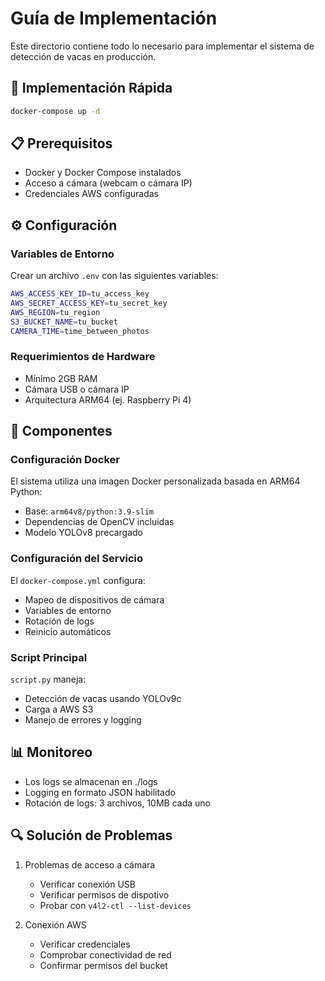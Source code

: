 # Guía de Implementación

Este directorio contiene todo lo necesario para implementar el sistema de detección de vacas en producción.

## 🚀 Implementación Rápida

```bash
docker-compose up -d
```

## 📋 Prerequisitos

- Docker y Docker Compose instalados
- Acceso a cámara (webcam o cámara IP)
- Credenciales AWS configuradas

## ⚙️ Configuración

### Variables de Entorno

Crear un archivo `.env` con las siguientes variables:

```bash
AWS_ACCESS_KEY_ID=tu_access_key
AWS_SECRET_ACCESS_KEY=tu_secret_key
AWS_REGION=tu_region
S3_BUCKET_NAME=tu_bucket
CAMERA_TIME=time_between_photos
```

### Requerimientos de Hardware

- Mínimo 2GB RAM
- Cámara USB o cámara IP
- Arquitectura ARM64 (ej. Raspberry Pi 4)

## 🔧 Componentes

### Configuración Docker

El sistema utiliza una imagen Docker personalizada basada en ARM64 Python:

- Base: `arm64v8/python:3.9-slim`
- Dependencias de OpenCV incluidas
- Modelo YOLOv8 precargado

### Configuración del Servicio

El `docker-compose.yml` configura:

- Mapeo de dispositivos de cámara
- Variables de entorno
- Rotación de logs
- Reinicio automáticos

### Script Principal

`script.py` maneja:

- Detección de vacas usando YOLOv9c
- Carga a AWS S3
- Manejo de errores y logging

## 📊 Monitoreo

- Los logs se almacenan en ./logs
- Logging en formato JSON habilitado
- Rotación de logs: 3 archivos, 10MB cada uno

## 🔍 Solución de Problemas

1. Problemas de acceso a cámara

   - Verificar conexión USB
   - Verificar permisos de dispotivo
   - Probar con `v4l2-ctl --list-devices`

2. Conexión AWS

   - Verificar credenciales
   - Comprobar conectividad de red
   - Confirmar permisos del bucket
